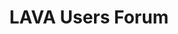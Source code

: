 ---
categories:
- bkk19
description: Continuing our regular Users Forum, for all your questions about LAVA.
image:
  featured: 'true'
  path: /assets/images/featured-images/bkk19/BKK19-120.png
session_attendee_num: '13'
session_id: BKK19-120
session_room: Session Room 2 (Lotus 3-4)
session_slot:
  end_time: '2019-04-01 16:55:00'
  start_time: '2019-04-01 16:00:00'
session_speakers:
- speaker_bio: ''
  speaker_company: Linaro
  speaker_image: /assets/images/speakers/bkk19/neil-williams.jpg
  speaker_location: ''
  speaker_name: Neil Williams
  speaker_position: Tech Lead LAVA Software
  speaker_username: neil.williams
- speaker_bio: Long-time assignee into Linaro from Arm.<br>Working on LAVA for over
    3 years.
  speaker_company: Arm
  speaker_image: /assets/images/speakers/bkk19/steve-mcintyre.jpg
  speaker_location: ''
  speaker_name: Steve McIntyre
  speaker_position: Principal Software Engineer
  speaker_username: steve.mcintyre
session_track: Validation and CI
tag: session
tags:
- Testing
- Open Source Development
- Tools
- Validation and CI
title: LAVA Users Forum
---